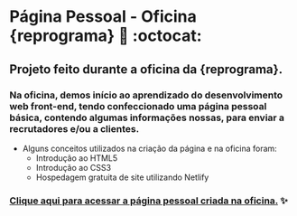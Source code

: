 # Página Pessoal - Oficina {reprograma} :yellow_heart: :octocat:
## Projeto feito durante a oficina da {reprograma}. 

### Na oficina, demos início ao aprendizado do desenvolvimento web front-end, tendo confeccionado uma  página pessoal básica, contendo algumas informações nossas, para enviar a recrutadores e/ou a clientes.

* Alguns conceitos utilizados na criação da página e na oficina foram:
  * Introdução ao HTML5
  * Introdução ao CSS3
  * Hospedagem gratuita de site utilizando Netlify


### [Clique aqui para acessar a página pessoal criada na oficina.](https://geovannadomingos.netlify.app/) :sparkles: